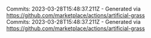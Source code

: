 Commits: 2023-03-28T15:48:37.211Z - Generated via https://github.com/marketplace/actions/artificial-grass
<br>
Commits: 2023-03-28T15:48:37.211Z - Generated via https://github.com/marketplace/actions/artificial-grass
<br>
